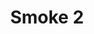 ---
weight: 1
images:
- /images/photos/20230405 - Sortie Photo - Stéphane G. - 0081.jpg
- /images/photos/20230405 - Sortie Photo - Stéphane G. - 0082.jpg
- /images/photos/20230405 - Sortie Photo - Stéphane G. - 0084.jpg
title: Smoke 2
tags:
- portrait
- work
- archive
---